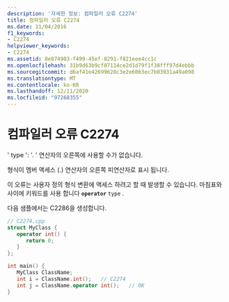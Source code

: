 ```yaml
---
description: '자세한 정보: 컴파일러 오류 C2274'
title: 컴파일러 오류 C2274
ms.date: 11/04/2016
f1_keywords:
- C2274
helpviewer_keywords:
- C2274
ms.assetid: 8e874903-f499-45ef-8291-f821eee4cc1c
ms.openlocfilehash: 31b9d63b9cf87114ce2d1d79f1f38fff97d4ebbb
ms.sourcegitcommit: d6af41e42699628c3e2e6063ec7b03931a49a098
ms.translationtype: MT
ms.contentlocale: ko-KR
ms.lasthandoff: 12/11/2020
ms.locfileid: "97268355"
---
```

# <a name="compiler-error-c2274"></a>컴파일러 오류 C2274

' type ': '. ' 연산자의 오른쪽에 사용할 수가 없습니다.

형식이 멤버 액세스 (.) 연산자의 오른쪽 피연산자로 표시 됩니다.

이 오류는 사용자 정의 형식 변환에 액세스 하려고 할 때 발생할 수 있습니다. 마침표와 사이에 키워드를 사용 합니다 **`operator`** `type` .

다음 샘플에서는 C2286을 생성합니다.

```cpp
// C2274.cpp
struct MyClass {
   operator int() {
      return 0;
   }
};

int main() {
   MyClass ClassName;
   int i = ClassName.int();   // C2274
   int j = ClassName.operator int();   // OK
}
```
